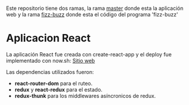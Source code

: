 #
Este repositorio tiene dos ramas, la rama [master](https://github.com/MarioAr/ln/tree/master) donde esta la aplicación web y la rama [fizz-buzz](https://github.com/MarioAr/ln/tree/fizz-buzz) donde esta el código del programa 'fizz-buzz'

# Aplicacion React

La aplicación React fue creada con create-react-app y el deploy fue implementado con now.sh: [Sitio web](https://ln-ten.now.sh/)

Las dependencias utilizados fueron:

 - **react-router-dom** para el ruteo.
 - **redux** y **react-redux** para el estado.
 - **redux-thunk** para los middlewares asíncronicos de redux.